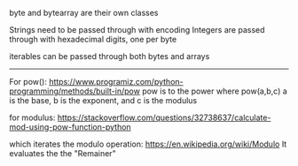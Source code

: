 byte and bytearray are their own classes

Strings need to be passed through with encoding
Integers are passed through with hexadecimal digits, one per byte

iterables can be passed through both bytes and arrays

---
For pow():
https://www.programiz.com/python-programming/methods/built-in/pow
pow is to the power
where pow(a,b,c)
a is the base, b is the exponent, and c is the modulus


for modulus:
https://stackoverflow.com/questions/32738637/calculate-mod-using-pow-function-python

which iterates the modulo operation:
https://en.wikipedia.org/wiki/Modulo
It evaluates the the "Remainer"
